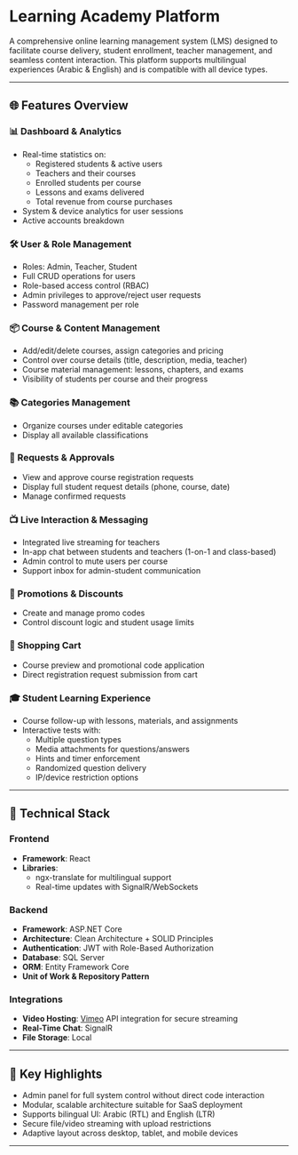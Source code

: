 # Learning Academy Platform

A comprehensive online learning management system (LMS) designed to facilitate course delivery, student enrollment, teacher management, and seamless content interaction. This platform supports multilingual experiences (Arabic & English) and is compatible with all device types.

---

## 🌐 Features Overview

### 📊 Dashboard & Analytics
- Real-time statistics on:
  - Registered students & active users
  - Teachers and their courses
  - Enrolled students per course
  - Lessons and exams delivered
  - Total revenue from course purchases
- System & device analytics for user sessions
- Active accounts breakdown

### 🛠 User & Role Management
- Roles: Admin, Teacher, Student
- Full CRUD operations for users
- Role-based access control (RBAC)
- Admin privileges to approve/reject user requests
- Password management per role

### 📦 Course & Content Management
- Add/edit/delete courses, assign categories and pricing
- Control over course details (title, description, media, teacher)
- Course material management: lessons, chapters, and exams
- Visibility of students per course and their progress

### 📚 Categories Management
- Organize courses under editable categories
- Display all available classifications

### 🧾 Requests & Approvals
- View and approve course registration requests
- Display full student request details (phone, course, date)
- Manage confirmed requests

### 📺 Live Interaction & Messaging
- Integrated live streaming for teachers
- In-app chat between students and teachers (1-on-1 and class-based)
- Admin control to mute users per course
- Support inbox for admin-student communication

### 💸 Promotions & Discounts
- Create and manage promo codes
- Control discount logic and student usage limits

### 🛒 Shopping Cart
- Course preview and promotional code application
- Direct registration request submission from cart

### 🎓 Student Learning Experience
- Course follow-up with lessons, materials, and assignments
- Interactive tests with:
  - Multiple question types
  - Media attachments for questions/answers
  - Hints and timer enforcement
  - Randomized question delivery
  - IP/device restriction options

---

## 🧪 Technical Stack

### Frontend
- **Framework**: React
- **Libraries**:
  - ngx-translate for multilingual support
  - Real-time updates with SignalR/WebSockets

### Backend
- **Framework**: ASP.NET Core
- **Architecture**: Clean Architecture + SOLID Principles
- **Authentication**: JWT with Role-Based Authorization
- **Database**: SQL Server
- **ORM**: Entity Framework Core
- **Unit of Work & Repository Pattern**


### Integrations
- **Video Hosting**: [Vimeo](https://vimeo.com/) API integration for secure streaming
- **Real-Time Chat**: SignalR 
- **File Storage**: Local

---

## 🧩 Key Highlights
- Admin panel for full system control without direct code interaction
- Modular, scalable architecture suitable for SaaS deployment
- Supports bilingual UI: Arabic (RTL) and English (LTR)
- Secure file/video streaming with upload restrictions
- Adaptive layout across desktop, tablet, and mobile devices

---
